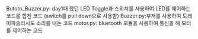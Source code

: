 Butotn_Buzzer.py: day1때 했던 LED Toggle과 스위치를 사용하여 LED를 제어하는 코드를 합친 코드 (switch를 pull down으로 사용함)
Buzzer.py:부저를 사용하여 도레미파솔라시도 소리를 내는 코드
motor.py: bluetooth 모듈을 사용하여 통신을 해 모터를 제어하는 코드
